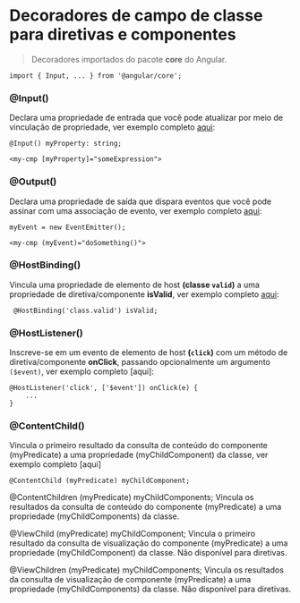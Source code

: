 # Decoradores de campo de classe para diretivas e componentes

> Decoradores importados do pacote **core** do Angular.

    import { Input, ... } from '@angular/core';
    
### @Input()
Declara uma propriedade de entrada que você pode atualizar por meio de vinculação de propriedade, ver exemplo completo [aqui](https://www.google.com):

    @Input() myProperty: string;

    <my-cmp [myProperty]="someExpression">

### @Output()
Declara uma propriedade de saída que dispara eventos que você pode assinar com uma associação de evento, ver exemplo completo [aqui](https://www.google.com):

    myEvent = new EventEmitter();
    
    <my-cmp (myEvent)="doSomething()">
    
### @HostBinding()
Vincula uma propriedade de elemento de host **(classe `valid`)** a uma propriedade de diretiva/componente **isValid**, ver exemplo completo [aqui](https://www.google.com):

     @HostBinding('class.valid') isValid;

### @HostListener()
Inscreve-se em um evento de elemento de host **(`click`)** com um método de diretiva/componente **onClick**, passando opcionalmente um argumento `($event)`, ver exemplo completo [aqui]:

    @HostListener('click', ['$event']) onClick(e) {
        ...
    }

### @ContentChild()
Vincula o primeiro resultado da consulta de conteúdo do componente (myPredicate) a uma propriedade (myChildComponent) da classe, ver exemplo completo [aqui]

    @ContentChild (myPredicate) myChildComponent;


@ContentChildren (myPredicate) myChildComponents;
Vincula os resultados da consulta de conteúdo do componente (myPredicate) a uma propriedade (myChildComponents) da classe.

@ViewChild (myPredicate) myChildComponent;
Vincula o primeiro resultado da consulta de visualização do componente (myPredicate) a uma propriedade (myChildComponent) da classe. Não disponível para diretivas.

@ViewChildren (myPredicate) myChildComponents;
Vincula os resultados da consulta de visualização de componente (myPredicate) a uma propriedade (myChildComponents) da classe. Não disponível para diretivas.
